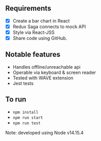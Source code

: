 ## Requirements

- [x] Create a bar chart in React
- [x] Redux Saga connects to mock API
- [x] Style via React-JSS
- [x] Share code using GitHub.

## Notable features

- Handles offline/unreachable api
- Operable via keyboard & screen reader
- Tested with WAVE extension
- Jest tests

## To run

- `npm install`
- `npm run start`
- `npm run test`

Note: developed using Node v14.15.4
